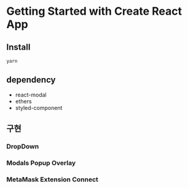 # Getting Started with Create React App

## Install

`yarn`

## dependency

- react-modal
- ethers
- styled-component

## 구현

### DropDown

### Modals Popup Overlay

### MetaMask Extension Connect
